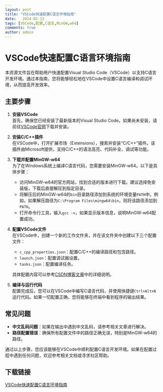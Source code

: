 ```yaml
---
layout: post
title: "VSCode快速配置C语言环境指南"
date:   2024-02-12
tags: [VSCode,配置,C语言,MinGW,w64]
comments: true
author: admin
---
```

# VSCode快速配置C语言环境指南

本资源文件旨在帮助用户快速配置Visual Studio Code（VSCode）以支持C语言开发环境。通过本指南，您将能够轻松地在VSCode中设置C语言编译和调试环境，从而提高开发效率。

## 主要步骤

1. **安装VSCode**  
   首先，确保您已经安装了最新版本的Visual Studio Code。如果尚未安装，请前往[VSCode官网](https://code.visualstudio.com/)下载并安装。

2. **安装C/C++插件**  
   在VSCode中，打开扩展市场（Extensions），搜索并安装“C/C++”插件。该插件由Microsoft提供，支持C/C++的语法高亮、代码补全、调试等功能。

3. **下载并配置MinGW-w64**  
   为了在Windows系统上编译C语言代码，您需要安装MinGW-w64。以下是具体步骤：
   - 访问MinGW-w64的官方网站，找到合适的版本进行下载。建议选择免安装版，下载后直接解压到指定目录。
   - 将解压后的MinGW-w64的`bin`目录路径添加到系统的环境变量`PATH`中。例如，如果解压路径为`C:\Program Files\mingw64\bin`，则将该路径添加到`PATH`。
   - 打开命令行工具，输入`gcc -v`，如果显示版本信息，说明MinGW-w64配置成功。

4. **配置VSCode文件**  
   在VSCode中，创建一个新的工作文件夹，并在该文件夹中创建以下三个配置文件：
   - `c_cpp_properties.json`：配置C/C++的编译路径和包含路径。
   - `launch.json`：配置调试器设置。
   - `tasks.json`：配置编译任务。

   具体配置内容可以参考[CSDN博客文章](https://blog.csdn.net/weixin_61370021/article/details/123480478)中的详细说明。

5. **编译与运行代码**  
   配置完成后，您可以在VSCode中编写C语言代码，并使用快捷键`Ctrl+Alt+N`运行代码。如果一切配置正确，您将能够在终端中看到程序的输出结果。

## 常见问题

- **中文乱码问题**：如果在输出中遇到中文乱码，请参考相关文章进行解决。
- **路径配置错误**：确保所有配置文件中的路径正确无误，特别是MinGW-w64的路径。

通过以上步骤，您应该能够在VSCode中顺利配置C语言开发环境。如果在配置过程中遇到任何问题，欢迎参考相关文档或寻求社区帮助。

## 下载链接

[VSCode快速配置C语言环境指南](https://pan.quark.cn/s/fe1b4848deb1)